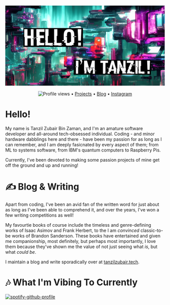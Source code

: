 [![Header](https://raw.githubusercontent.com/tanzilzubair/tanzilzubair/main/assets/Header.png)](https://tanzilzubair.tech/)
<p align="center">
  <img src="https://gpvc.arturio.dev/tanzilzubair" alt="Profile views"> •  
  <a href="https://tanzilzubair.tech/projects/">Projects</a> •
  <a href="https://tanzilzubair.tech/blog/">Blog</a> •
  <a href="https://www.instagram.com/tanzil.zubair/">Instagram</a>
</p>

# Hello! 
<!-- <img src="https://github.com/tanzilzubair/tanzilzubair/blob/main/assets/waving_hand.gif" width="20px"> -->
My name is Tanzil Zubair Bin Zaman, and I'm an amature software developer and all-around tech-obsessed individual. Coding - and minor hardware dabblings here and there - have been my passion for as long as I can remember, and I am deeply fasicnated by every aspect of them; from ML to systems software, from IBM's quantum computers to Raspberry Pis.

Currently, I've been devoted to making some passion projects of mine get off the ground and up and running! 

# ✍️ Blog & Writing
Apart from coding, I've been an avid fan of the written word for just about as long as I've been able to comprehend it, and over the years, I've won a few  writing competitions as well!

My favourtie books of course include the timeless and genre-defining works of Isaac Asimov and Frank Herbert, to the I am _convinced_ classic-to-be works of Brandon Sanderson. These books have entertained and given me companionship, most definitely, but perhaps most importantly, I love them because they've shown me the value of not just seeing what _is_, but what _could be_.

I maintain a blog and write sporadically over at [tanzilzubair.tech](tanzilzubair.tech).

# 🎶 What I'm Vibing To Currently
[![spotify-github-profile](https://tanzilzubair.tech/4AAQSkZJRgABAQEASABIAAD)](https://open.spotify.com/user/317nily3onyloackhxr4ucvv2nuq?si=0f71c77585344349)
